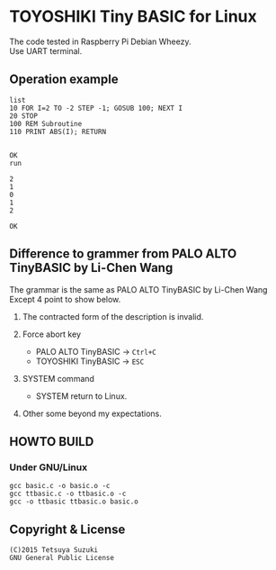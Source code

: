 # TOYOSHIKI Tiny BASIC for Linux

The code tested in Raspberry Pi Debian Wheezy.<br>
Use UART terminal.

## Operation example

```basic
list
10 FOR I=2 TO -2 STEP -1; GOSUB 100; NEXT I
20 STOP
100 REM Subroutine
110 PRINT ABS(I); RETURN


OK
run
```

```basic
2
1
0
1
2

OK
```

## Difference to grammer from PALO ALTO TinyBASIC by Li-Chen Wang

The grammar is the same as
PALO ALTO TinyBASIC by Li-Chen Wang
Except 4 point to show below.

1. The contracted form of the description is invalid.

2. Force abort key
   - PALO ALTO TinyBASIC -> `Ctrl+C`
   - TOYOSHIKI TinyBASIC -> `ESC`

3. SYSTEM command
   - SYSTEM return to Linux.

4. Other some beyond my expectations.

## HOWTO BUILD

### Under GNU/Linux
```shell
gcc basic.c -o basic.o -c
gcc ttbasic.c -o ttbasic.o -c
gcc -o ttbasic ttbasic.o basic.o
```


## Copyright & License

```
(C)2015 Tetsuya Suzuki
GNU General Public License
```
